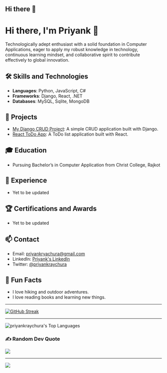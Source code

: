 ## Hi there 👋

# Hi there, I'm Priyank 👋

Technologically adept enthusiast with a solid foundation in Computer Applications, eager to apply my robust knowledge in technology, continuous learning mindset, and collaborative spirit to contribute effectively to global innovation.

## 🛠 Skills and Technologies

- **Languages**: Python, JavaScript, C#
- **Frameworks**: Django, React, .NET
- **Databases**: MySQL, Sqlite, MongoDB

## 🔭 Projects

- [My Django CRUD Project](https://github.com/priyankraychura/django-crud): A simple CRUD application built with Django.
- [React ToDo App](https://github.com/priyankraychura/react-todo): A ToDo list application built with React.

## 🎓 Education

- Pursuing Bachelor’s in Computer Application from Christ College, Rajkot

## 💼 Experience

- Yet to be updated

## 🏆 Certifications and Awards

- Yet to be updated

## 📫 Contact

- Email: [priyankryachura@gmail.com](mailto:priyankraychura@gmail.com)
- LinkedIn: [Priyank's LinkedIn](https://linkedin.com/in/priyankraychura)
- Twitter: [@priyankraychura](https://twitter.com/priyankraychura)

## 🌱 Fun Facts

- I love hiking and outdoor adventures.
- I love reading books and learning new things.

---

[![GitHub Streak](https://streak-stats.demolab.com?user=priyankraychura&theme=tokyonight-duo&card_width=600)](https://git.io/streak-stats)

---

![priyankraychura's Top Languages](https://github-readme-stats.vercel.app/api/top-langs/?username=priyankraychura&theme=tokyonight&show_icons=true&hide_border=false&layout=compact)

### ✍️ Random Dev Quote
![](https://quotes-github-readme.vercel.app/api?type=horizontal&theme=tokyonight&show_icons=true&hide_border=false&layout=compact)

---
[![](https://visitcount.itsvg.in/api?id=priyankraychura&icon=0&color=6)](https://visitcount.itsvg.in)
